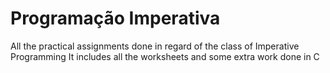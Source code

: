 # Programação Imperativa
All the practical assignments done in regard of the class of Imperative Programming
It includes all the worksheets and some extra work done in C

